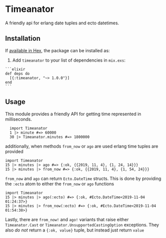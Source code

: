 # Timeanator

A friendly api for erlang date tuples and ecto datetimes.

## Installation

If [available in Hex](https://hex.pm/packages/timeanator), the package can be installed as:

  1. Add `timeanator` to your list of dependencies in `mix.exs`:

    ```elixir
    def deps do
      [{:timeanator, "~> 1.0.0"}]
    end
    ```

## Usage

This module provides a friendly API for getting time represented
in milliseconds.

```
  import Timeanator
  1 |> minute #=> 60000
  30 |> Timeanator.minutes #=> 1800000
```

additionally, when methods `from_now` or `ago` are used erlang time tuples
are provided

```
import Timeanator
15 |> minutes |> ago #=> {:ok, {{2019, 11, 4}, {1, 24, 14}}}
15 |> minutes |> from_now #=> {:ok, {{2019, 11, 4}, {1, 54, 24}}}
```

`from_now` and `ago` can return `Ecto.DateTime` structs. This is done by
providing the `:ecto` atom to either the `from_now` or `ago` functions

```
import Timeanator
15 |> minutes |> ago(:ecto) #=> {:ok, #Ecto.DateTime<2019-11-04 01:24:37>}
15 |> minutes |> from_now(:ecto) #=> {:ok, #Ecto.DateTime<2019-11-04 01:54:38>}
```

Lastly, there are `from_now!` and `ago!` variants that raise either
`Timeanator.Cast` or `Timeanator.UnsupportedCastingOption` exceptions. They also
*do not* return a `{:ok, value}` tuple, but instead just return `value`
